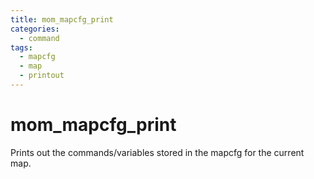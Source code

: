 ```yaml
---
title: mom_mapcfg_print
categories:
  - command
tags:
  - mapcfg
  - map
  - printout
---
```


# mom_mapcfg_print

Prints out the commands/variables stored in the mapcfg for the current map.
